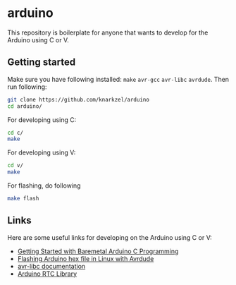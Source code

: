 # arduino

This repository is boilerplate for anyone that wants to develop for the Arduino using C or V.

## Getting started

Make sure you have following installed: `make` `avr-gcc` `avr-libc` `avrdude`. Then run following:

```bash
git clone https://github.com/knarkzel/arduino
cd arduino/
```

For developing using C:
```bash
cd c/
make
```

For developing using V:
```bash
cd v/
make
```

For flashing, do following
```bash
make flash
```

## Links

Here are some useful links for developing on the Arduino using C or V:

- [Getting Started with Baremetal Arduino C Programming](https://www.youtube.com/watch?v=j4xw8QomkXs)
- [Flashing Arduino hex file in Linux with Avrdude](https://skjoldtech.wordpress.com/2019/05/10/flashing-arduino-hex-file-in-linux-with-avrdude/)
- [avr-libc documentation](http://www.nongnu.org/avr-libc/user-manual/)
- [Arduino RTC Library](https://github.com/feilipu/Arduino_RTC_Library)
